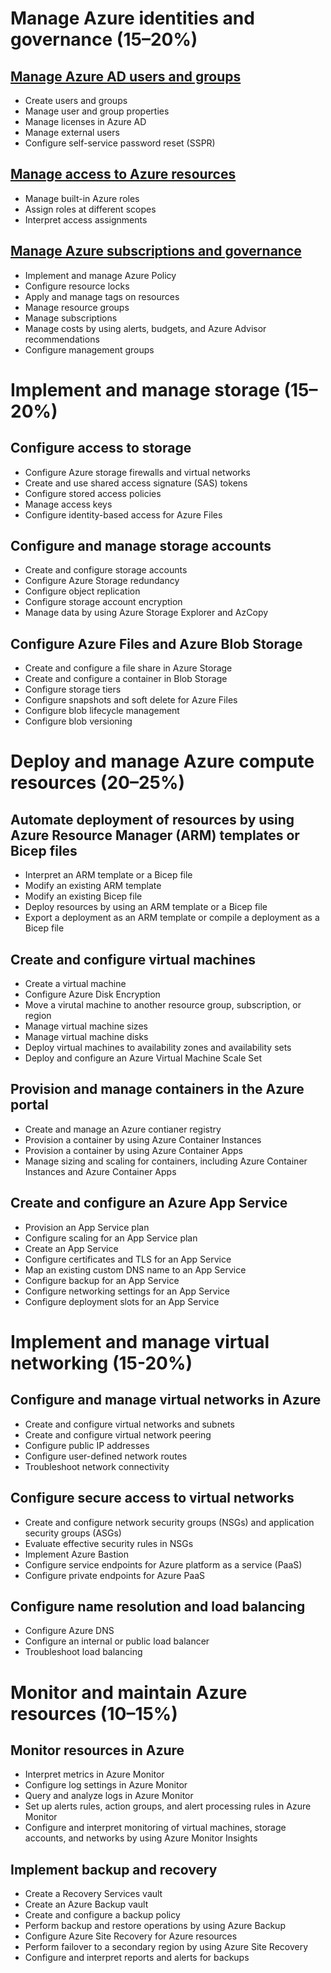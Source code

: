# Manage Azure identities and governance (15–20%)

## [Manage Azure AD users and groups](./identities-governance/manage-ad-users-groups.md)

- Create users and groups
- Manage user and group properties
- Manage licenses in Azure AD
- Manage external users
- Configure self-service password reset (SSPR)

## [Manage access to Azure resources](./identities-governance/manage-access-resources.md)

- Manage built-in Azure roles
- Assign roles at different scopes
- Interpret access assignments

## [Manage Azure subscriptions and governance](./identities-governance/manage-subscriptions-governance.md)

- Implement and manage Azure Policy
- Configure resource locks
- Apply and manage tags on resources
- Manage resource groups
- Manage subscriptions
- Manage costs by using alerts, budgets, and Azure Advisor recommendations
- Configure management groups

# Implement and manage storage (15–20%)

## Configure access to storage

- Configure Azure storage firewalls and virtual networks
- Create and use shared access signature (SAS) tokens
- Configure stored access policies
- Manage access keys
- Configure identity-based access for Azure Files

## Configure and manage storage accounts

- Create and configure storage accounts
- Configure Azure Storage redundancy
- Configure object replication
- Configure storage account encryption
- Manage data by using Azure Storage Explorer and AzCopy

## Configure Azure Files and Azure Blob Storage

- Create and configure a file share in Azure Storage
- Create and configure a container in Blob Storage
- Configure storage tiers
- Configure snapshots and soft delete for Azure Files
- Configure blob lifecycle management
- Configure blob versioning

# Deploy and manage Azure compute resources (20–25%)

## Automate deployment of resources by using Azure Resource Manager (ARM) templates or Bicep files

- Interpret an ARM template or a Bicep file
- Modify an existing ARM template
- Modify an existing Bicep file
- Deploy resources by using an ARM template or a Bicep file
- Export a deployment as an ARM template or compile a deployment as a Bicep file

## Create and configure virtual machines

- Create a virtual machine
- Configure Azure Disk Encryption
- Move a virutal machine to another resource group, subscription, or region
- Manage virtual machine sizes
- Manage virtual machine disks
- Deploy virtual machines to availability zones and availability sets
- Deploy and configure an Azure Virtual Machine Scale Set

## Provision and manage containers in the Azure portal

- Create and manage an Azure contianer registry
- Provision a container by using Azure Container Instances
- Provision a container by using Azure Container Apps
- Manage sizing and scaling for containers, including Azure Container Instances and Azure Container Apps

## Create and configure an Azure App Service

- Provision an App Service plan
- Configure scaling for an App Service plan
- Create an App Service
- Configure certificates and TLS for an App Service
- Map an existing custom DNS name to an App Service
- Configure backup for an App Service
- Configure networking settings for an App Service
- Configure deployment slots for an App Service

# Implement and manage virtual networking (15-20%)

## Configure and manage virtual networks in Azure

- Create and configure virtual networks and subnets
- Create and configure virtual network peering
- Configure public IP addresses
- Configure user-defined network routes
- Troubleshoot network connectivity

## Configure secure access to virtual networks

- Create and configure network security groups (NSGs) and application security groups (ASGs)
- Evaluate effective security rules in NSGs
- Implement Azure Bastion
- Configure service endpoints for Azure platform as a service (PaaS)
- Configure private endpoints for Azure PaaS

## Configure name resolution and load balancing

- Configure Azure DNS
- Configure an internal or public load balancer
- Troubleshoot load balancing

# Monitor and maintain Azure resources (10–15%)

## Monitor resources in Azure

- Interpret metrics in Azure Monitor
- Configure log settings in Azure Monitor
- Query and analyze logs in Azure Monitor
- Set up alerts rules, action groups, and alert processing rules in Azure Monitor
- Configure and interpret monitoring of virtual machines, storage accounts, and networks by using Azure Monitor Insights

## Implement backup and recovery

- Create a Recovery Services vault
- Create an Azure Backup vault
- Create and configure a backup policy
- Perform backup and restore operations by using Azure Backup
- Configure Azure Site Recovery for Azure resources
- Perform failover to a secondary region by using Azure Site Recovery
- Configure and interpret reports and alerts for backups
